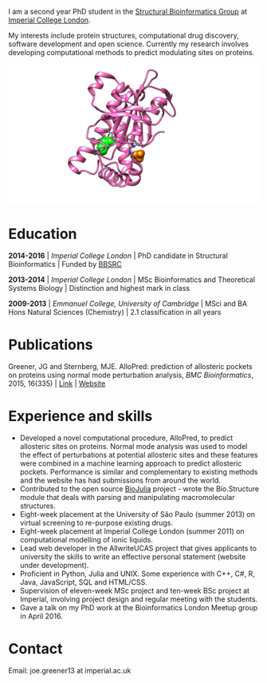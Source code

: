 I am a second year PhD student in the [Structural Bioinformatics Group](http://www.sbg.bio.ic.ac.uk/index.html) at [Imperial College London](https://www.imperial.ac.uk).

My interests include protein structures, computational drug discovery, software development and open science. Currently my research involves developing computational methods to predict modulating sites on proteins.

![Modulation of adenylate cyclase](images/protein.png)


# Education

**2014-2016** | *Imperial College London* | PhD candidate in Structural Bioinformatics | Funded by [BBSRC](http://www.bbsrc.ac.uk/)

**2013-2014** | *Imperial College London* | MSc Bioinformatics and Theoretical Systems Biology | Distinction and highest mark in class

**2009-2013** | *Emmanuel College, University of Cambridge* | MSci and BA Hons Natural Sciences (Chemistry) | 2.1 classification in all years


# Publications

Greener, JG and Sternberg, MJE. AlloPred: prediction of allosteric pockets on proteins using normal mode perturbation analysis, *BMC Bioinformatics*, 2015, 16(335) | [Link](http://bmcbioinformatics.biomedcentral.com/articles/10.1186/s12859-015-0771-1) | [Website](http://www.sbg.bio.ic.ac.uk/allopred/home)


# Experience and skills

- Developed a novel computational procedure, AlloPred, to predict allosteric sites on proteins. Normal mode analysis was used to model the effect of perturbations at potential allosteric sites and these features were combined in a machine learning approach to predict allosteric pockets. Performance is similar and complementary to existing methods and the website has had submissions from around the world.
- Contributed to the open source [BioJulia](http://biojulia.github.io/Bio.jl/) project - wrote the Bio.Structure module that deals with parsing and manipulating macromolecular structures.
- Eight-week placement at the University of São Paulo (summer 2013) on virtual screening to re-purpose existing drugs.
- Eight-week placement at Imperial College London (summer 2011) on computational modelling of ionic liquids.
- Lead web developer in the AllwriteUCAS project that gives applicants to university the skills to write an effective personal statement (website under development).
- Proficient in Python, Julia and UNIX. Some experience with C++, C#, R, Java, JavaScript, SQL and HTML/CSS.
- Supervision of eleven-week MSc project and ten-week BSc project at Imperial, involving project design and regular meeting with the students.
- Gave a talk on my PhD work at the Bioinformatics London Meetup group in April 2016.


# Contact

Email: joe.greener13 at imperial.ac.uk

